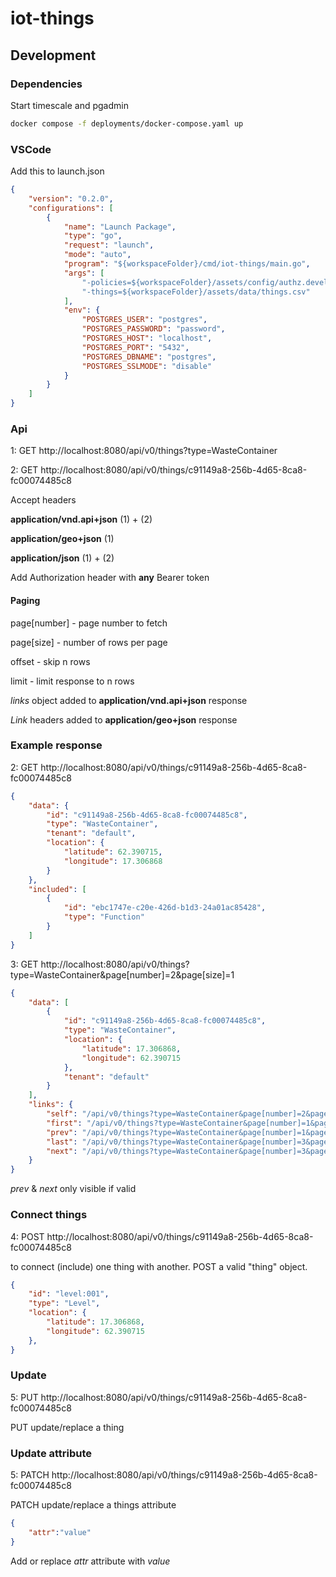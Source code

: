 # iot-things

## Development

### Dependencies

Start timescale and pgadmin

```bash
docker compose -f deployments/docker-compose.yaml up
```

### VSCode

Add this to launch.json

```json
{
    "version": "0.2.0",
    "configurations": [
        {
            "name": "Launch Package",
            "type": "go",
            "request": "launch",
            "mode": "auto",
            "program": "${workspaceFolder}/cmd/iot-things/main.go",
            "args": [
                "-policies=${workspaceFolder}/assets/config/authz.develop.rego",
                "-things=${workspaceFolder}/assets/data/things.csv"
            ],
            "env": {
                "POSTGRES_USER": "postgres",
                "POSTGRES_PASSWORD": "password",
                "POSTGRES_HOST": "localhost",
                "POSTGRES_PORT": "5432",
                "POSTGRES_DBNAME": "postgres",
                "POSTGRES_SSLMODE": "disable"
            }
        }
    ]
}
```

### Api

1: GET http://localhost:8080/api/v0/things?type=WasteContainer

2: GET http://localhost:8080/api/v0/things/c91149a8-256b-4d65-8ca8-fc00074485c8

Accept headers

**application/vnd.api+json** (1) + (2)

**application/geo+json** (1)

**application/json** (1) + (2)


Add Authorization header with **any** Bearer token

#### Paging

page[number] - page number to fetch

page[size] - number of rows per page


offset - skip n rows

limit - limit response to n rows

_links_ object added to **application/vnd.api+json** response

_Link_ headers added to **application/geo+json** response

### Example response

2: GET http://localhost:8080/api/v0/things/c91149a8-256b-4d65-8ca8-fc00074485c8

```json
{
    "data": {
        "id": "c91149a8-256b-4d65-8ca8-fc00074485c8",
        "type": "WasteContainer",
        "tenant": "default",
        "location": {
            "latitude": 62.390715,
            "longitude": 17.306868
        }
    },
    "included": [
        {
            "id": "ebc1747e-c20e-426d-b1d3-24a01ac85428",
            "type": "Function"
        }
    ]
}
```

3: GET http://localhost:8080/api/v0/things?type=WasteContainer&page[number]=2&page[size]=1

```json
{
    "data": [
        {
            "id": "c91149a8-256b-4d65-8ca8-fc00074485c8",
            "type": "WasteContainer",
            "location": {
                "latitude": 17.306868,
                "longitude": 62.390715
            },
            "tenant": "default"
        }
    ],
    "links": {
        "self": "/api/v0/things?type=WasteContainer&page[number]=2&page[size]=1",
        "first": "/api/v0/things?type=WasteContainer&page[number]=1&page[size]=1",
        "prev": "/api/v0/things?type=WasteContainer&page[number]=1&page[size]=1",
        "last": "/api/v0/things?type=WasteContainer&page[number]=3&page[size]=1",
        "next": "/api/v0/things?type=WasteContainer&page[number]=3&page[size]=1"
    }
}
```

_prev_ & _next_ only visible if valid

### Connect things

4: POST http://localhost:8080/api/v0/things/c91149a8-256b-4d65-8ca8-fc00074485c8

to connect (include) one thing with another. POST a valid "thing" object.

```json
{
    "id": "level:001",
    "type": "Level",
    "location": {
        "latitude": 17.306868,
        "longitude": 62.390715
    },
}
```

### Update 

5: PUT http://localhost:8080/api/v0/things/c91149a8-256b-4d65-8ca8-fc00074485c8

PUT update/replace a thing 

### Update attribute

5: PATCH http://localhost:8080/api/v0/things/c91149a8-256b-4d65-8ca8-fc00074485c8

PATCH update/replace a things attribute

```json
{
    "attr":"value"
}
```

Add or replace _attr_ attribute with _value_

